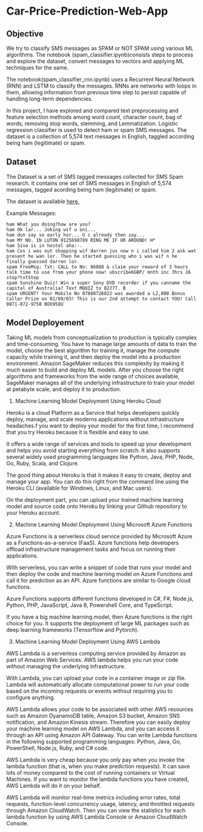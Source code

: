 # Car-Price-Prediction-Web-App

## Objective

We try to classify SMS messages as SPAM or NOT SPAM using various ML algorithms. The notebook (spam_classifier.ipynb)consists steps to process and explore the dataset, convert messages to vectors and applying ML techniques for the same.

The notebook(spam_classifier_rnn.ipynb) uses a Recurrent Neural Network (RNN) and LSTM to classify the messages. RNNs are networks with loops in them, allowing information from previous time step to persist capable of handling long-term dependencies.

In this project, I have explored and compared text preprocessing and feature selection methods among word count, character count, bag of words, removing stop words, stemming, and Lemmatization. Logistic regression classifier is used to detect ham or spam SMS messages. The dataset is a collection of 5,574 text messages in English, taggled according being ham (legitimate) or spam. 

## Dataset

The Dataset is a set of SMS tagged messages  collected for SMS Spam research. It contains one set of SMS messages in English of 5,574 messages, tagged acording being ham (legitimate) or spam.

The dataset is available [here.](https://archive.ics.uci.edu/ml/datasets/SMS+Spam+Collection)

Example Messages:

```
ham What you doing?how are you? 
ham Ok lar... Joking wif u oni... 
ham dun say so early hor... U c already then say... 
ham MY NO. IN LUTON 0125698789 RING ME IF UR AROUND! H* 
ham Siva is in hostel aha:-. 
ham Cos i was out shopping wif darren jus now n i called him 2 ask wat present he wan lor. Then he started guessing who i was wif n he finally guessed darren lor. 
spam FreeMsg: Txt: CALL to No: 86888 & claim your reward of 3 hours talk time to use from your phone now! ubscribe6GBP/ mnth inc 3hrs 16 stop?txtStop 
spam Sunshine Quiz! Win a super Sony DVD recorder if you canname the capital of Australia? Text MQUIZ to 82277. B 
spam URGENT! Your Mobile No 07808726822 was awarded a L2,000 Bonus Caller Prize on 02/09/03! This is our 2nd attempt to contact YOU! Call 0871-872-9758 BOX95QU 

```


## Model Deployement

Taking ML models from conceptualization to production is typically complex and time-consuming. You have to manage large amounts of data to train the model, choose the best algorithm for training it, manage the compute capacity while training it, and then deploy the model into a production environment. Amazon SageMaker reduces this complexity by making it much easier to build and deploy ML models. After you choose the right algorithms and frameworks from the wide range of choices available, SageMaker manages all of the underlying infrastructure to train your model at petabyte scale, and deploy it to production.

1. Machine Learning Model Deployment Using Heroku Cloud

Heroku is a cloud Platform as a Service that helps developers quickly deploy, manage, and scale moderns applications without infrastructure headaches.f you want to deploy your model for the first time, I recommend that you try Heroku because it is flexible and easy to use.

It offers a wide range of services and tools to speed up your development and helps you avoid starting everything from scratch. It also supports several widely used programming languages like Python, Java, PHP, Node, Go, Ruby, Scala, and Clojure.

The good thing about Heroku is that it makes it easy to create, deploy and manage your app. You can do this right from the command line using the Heroku CLI (available for Windows, Linux, and Mac users).

On the deployment part, you can upload your trained machine learning model and source code onto Heroku by linking your Github repository to your Heroku account.


2. Machine Learning Model Deployment Using Microsoft Azure Functions

Azure Functions is a serverless cloud service provided by Microsoft Azure as a Functions-as-a-service (FaaS). Azure functions help developers offload infrastructure management tasks and focus on running their applications.

With serverless, you can write a snippet of code that runs your model and then deploy the code and machine learning model on Azure Functions and call it for prediction as an API. Azure functions are similar to Google cloud functions.

Azure Functions supports different functions developed in C#, F#, Node.js, Python, PHP, JavaScript, Java 8, Powershell Core, and TypeScript.

If you have a big machine learning model, then Azure functions is the right choice for you. It supports the deployment of large ML packages such as deep learning frameworks (Tensorflow and Pytorch).


3. Machine Learning Model Deployment Using AWS Lambda

AWS Lambda is a serverless computing service provided by Amazon as part of Amazon Web Services. AWS lambda helps you run your code without managing the underlying infrastructure.

With Lambda, you can upload your code in a container image or zip file. Lambda will automatically allocate computational power to run your code based on the incoming requests or events without requiring you to configure anything.

AWS Lambda allows your code to be associated with other AWS resources such as Amazon DyanamoDB table, Amazon S3 bucket, Amazon SNS notification, and Amazon Kinesis stream. Therefore you can easily deploy your machine learning model on AWS Lambda, and you can access it through an API using Amazon API Gateway. You can write Lambda functions in the following supported programming languages: Python, Java, Go, PowerShell, Node.js, Ruby, and C# code.

AWS Lambda is very cheap because you only pay when you invoke the lambda function (that is, when you make prediction requests). It can save lots of money compared to the cost of running containers or Virtual Machines. If you want to monitor the lambda functions you have created, AWS Lambda will do it on your behalf.

AWS Lambda will monitor real-time metrics including error rates, total requests, function-level concurrency usage, latency, and throttled requests through Amazon CloudWatch. Then you can view the statistics for each lambda function by using AWS Lambda Console or Amazon CloudWatch Console.
